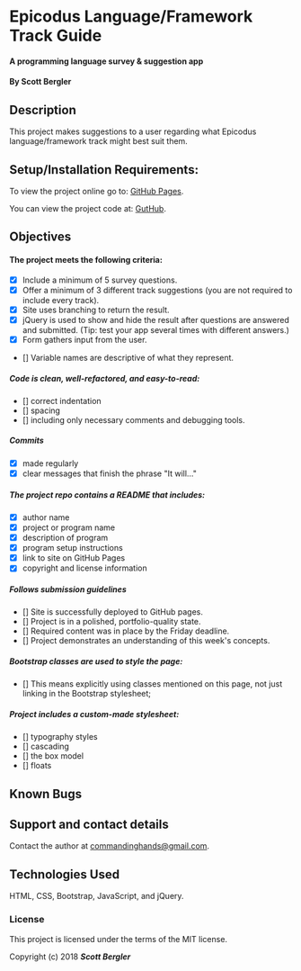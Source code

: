 # Epicodus Language/Framework Track Guide

#### A programming language survey & suggestion app

#### By Scott Bergler

## Description
This project makes suggestions to a user regarding what Epicodus language/framework track might best suit them.

## Setup/Installation Requirements:
To view the project online go to: [GitHub Pages](https://skillitzimberg.github.io/suggestions).

You can view the project code at: [GutHub](https://github.com/skillitzimberg/suggestions).

## Objectives
#### The project meets the following criteria:
- [x] Include a minimum of 5 survey questions.
- [x] Offer a minimum of 3 different track suggestions (you are not required to include every track).
- [x] Site uses branching to return the result.
- [x] jQuery is used to show and hide the result after questions are answered and submitted. (Tip: test your app several times with different answers.)
- [x] Form gathers input from the user.
- [] Variable names are descriptive of what they represent.

##### Code is clean, well-refactored, and easy-to-read:
- [] correct indentation
- [] spacing
- [] including only necessary comments and debugging tools.

##### Commits
- [x] made regularly
- [x] clear messages that finish the phrase "It will…"

##### The project repo contains a README that includes:
- [x] author name
- [x] project or program name
- [x] description of program
- [x] program setup instructions
- [x] link to site on GitHub Pages
- [x] copyright and license information

##### Follows submission guidelines
- [] Site is successfully deployed to GitHub pages.
- [] Project is in a polished, portfolio-quality state.
- [] Required content was in place by the Friday deadline.
- [] Project demonstrates an understanding of this week's concepts.


##### Bootstrap classes are used to style the page:
- [] This means explicitly using classes mentioned on this page, not just linking in the Bootstrap stylesheet;

##### Project includes a custom-made stylesheet:
- [] typography styles
- [] cascading
- [] the box model
- [] floats

## Known Bugs


## Support and contact details

Contact the author at [commandinghands@gmail.com](mailto:commandinghands@gmail.com).

## Technologies Used

HTML, CSS, Bootstrap, JavaScript, and jQuery.

### License

This project is licensed under the terms of the MIT license.

Copyright (c) 2018 **_Scott Bergler_**
